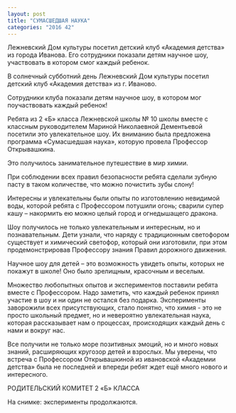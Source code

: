 ```yaml
---
layout: post
title: "СУМАСШЕДШАЯ НАУКА"
categories: "2016 42"
---
```


Лежневский Дом культуры посетил детский клуб «Академия детства» из города Иванова. Его сотрудники показали детям научное шоу, участвовать в котором смог каждый ребенок.

В солнечный субботний день Лежневский Дом культуры посетил детский клуб «Академия детства» из г. Иваново.

Сотрудники клуба показали детям научное шоу, в котором мог поучаствовать каждый ребенок!

Ребята из 2 «Б» класса Лежневской школы № 10 школы вместе с классным руководителем Мариной Николаевной Дементьевой посетили это увлекательное шоу. Их вниманию была предложена программа «Сумасшедшая наука», которую провела Профессор Открывашкина.

Это получилось занимательное путешествие в мир химии.

При соблюдении всех правил безопасности ребята сделали зубную пасту в таком количестве, что можно почистить зубы слону!

Интересны и увлекательны были опыты по изготовлению невидимой воды, которой ребята с Профессором потушили огонь; сварили супер кашу – накормить ею можно целый город и огнедышащего дракона.

Шоу получилось не только увлекательным и интересным, но и познавательным. Дети узнали, что наряду с традиционным светофором существует и химический светофор, который они изготовили, при этом продемонстрировав Профессору знания Правил дорожного движения.

Научное шоу для детей – это возможность увидеть опыты, которых не покажут в школе! Оно было зрелищным, красочным и веселым.

Множество любопытных опытов и экспериментов поставили ребята вместе с Профессором. Надо заметить, что каждый ребенок принял участие в шоу и ни один не остался без подарка. Эксперименты заворожили всех присутствующих, стало понятно, что химия - это не просто школьный предмет, но и невероятно увлекательная наука, которая рассказывает нам о процессах, происходящих каждый день с нами и вокруг нас.

Все получили не только море позитивных эмоций, но и много новых знаний, расширяющих кругозор детей и взрослых. Мы уверены, что встреча с Профессором Открывашкиной из ивановской «Академии детства» была не последней и впереди ребят ждет ещё много нового и интересного.

РОДИТЕЛЬСКИЙ КОМИТЕТ 2 «Б» КЛАССА

На снимке: эксперименты продолжаются.


